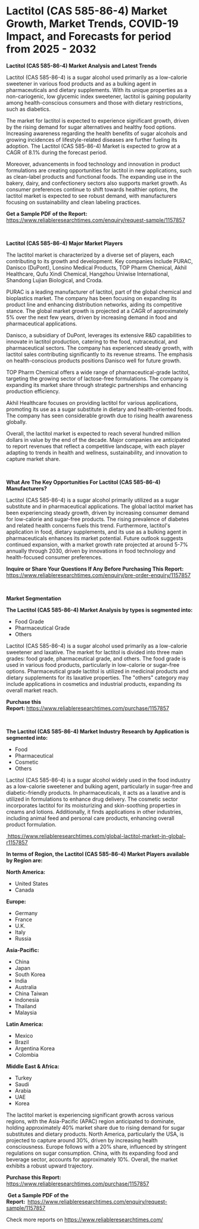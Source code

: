 <p><h1>Lactitol (CAS 585-86-4) Market Growth, Market Trends, COVID-19 Impact, and Forecasts for period from 2025 - 2032</h1></p><p><strong>Lactitol (CAS 585-86-4) Market Analysis and Latest Trends</strong></p>
<p><p>Lactitol (CAS 585-86-4) is a sugar alcohol used primarily as a low-calorie sweetener in various food products and as a bulking agent in pharmaceuticals and dietary supplements. With its unique properties as a non-cariogenic, low glycemic index sweetener, lactitol is gaining popularity among health-conscious consumers and those with dietary restrictions, such as diabetics.</p><p>The market for lactitol is expected to experience significant growth, driven by the rising demand for sugar alternatives and healthy food options. Increasing awareness regarding the health benefits of sugar alcohols and growing incidences of lifestyle-related diseases are further fueling its adoption. The Lactitol (CAS 585-86-4) Market is expected to grow at a CAGR of 8.1% during the forecast period. </p><p>Moreover, advancements in food technology and innovation in product formulations are creating opportunities for lactitol in new applications, such as clean-label products and functional foods. The expanding use in the bakery, dairy, and confectionery sectors also supports market growth. As consumer preferences continue to shift towards healthier options, the lactitol market is expected to see robust demand, with manufacturers focusing on sustainability and clean labeling practices.</p></p>
<p><strong>Get a Sample PDF of the Report:&nbsp;</strong> <a href="https://www.reliableresearchtimes.com/enquiry/request-sample/1157857?utm_campaign=2937&utm_medium=2&utm_source=Github&utm_content=ia&utm_term=02042025&utm_id=lactitol-cas-585-86-4">https://www.reliableresearchtimes.com/enquiry/request-sample/1157857</a></p>
<p>&nbsp;</p>
<p><strong>Lactitol (CAS 585-86-4) Major Market Players</strong></p>
<p><p>The lactitol market is characterized by a diverse set of players, each contributing to its growth and development. Key companies include PURAC, Danisco (DuPont), Lonsino Medical Products, TOP Pharm Chemical, Akhil Healthcare, Qufu Xindi Chemical, Hangzhou Uniwise International, Shandong Lujian Biological, and Croda.</p><p>PURAC is a leading manufacturer of lactitol, part of the global chemical and bioplastics market. The company has been focusing on expanding its product line and enhancing distribution networks, aiding its competitive stance. The global market growth is projected at a CAGR of approximately 5% over the next few years, driven by increasing demand in food and pharmaceutical applications.</p><p>Danisco, a subsidiary of DuPont, leverages its extensive R&D capabilities to innovate in lactitol production, catering to the food, nutraceutical, and pharmaceutical sectors. The company has experienced steady growth, with lactitol sales contributing significantly to its revenue streams. The emphasis on health-conscious products positions Danisco well for future growth.</p><p>TOP Pharm Chemical offers a wide range of pharmaceutical-grade lactitol, targeting the growing sector of lactose-free formulations. The company is expanding its market share through strategic partnerships and enhancing production efficiency.</p><p>Akhil Healthcare focuses on providing lactitol for various applications, promoting its use as a sugar substitute in dietary and health-oriented foods. The company has seen considerable growth due to rising health awareness globally.</p><p>Overall, the lactitol market is expected to reach several hundred million dollars in value by the end of the decade. Major companies are anticipated to report revenues that reflect a competitive landscape, with each player adapting to trends in health and wellness, sustainability, and innovation to capture market share.</p></p>
<p>&nbsp;</p>
<p><strong>What Are The Key Opportunities For Lactitol (CAS 585-86-4) Manufacturers?</strong></p>
<p><p>Lactitol (CAS 585-86-4) is a sugar alcohol primarily utilized as a sugar substitute and in pharmaceutical applications. The global lactitol market has been experiencing steady growth, driven by increasing consumer demand for low-calorie and sugar-free products. The rising prevalence of diabetes and related health concerns fuels this trend. Furthermore, lactitol's application in food, dietary supplements, and its use as a bulking agent in pharmaceuticals enhances its market potential. Future outlook suggests continued expansion, with a market growth rate projected at around 5-7% annually through 2030, driven by innovations in food technology and health-focused consumer preferences.</p></p>
<p><strong>Inquire or Share Your Questions If Any Before Purchasing This Report:</strong> <a href="https://www.reliableresearchtimes.com/enquiry/pre-order-enquiry/1157857?utm_campaign=2937&utm_medium=2&utm_source=Github&utm_content=ia&utm_term=02042025&utm_id=lactitol-cas-585-86-4">https://www.reliableresearchtimes.com/enquiry/pre-order-enquiry/1157857</a></p>
<p>&nbsp;</p>
<p><strong>Market Segmentation</strong></p>
<p><strong>The Lactitol (CAS 585-86-4) Market Analysis by types is segmented into:</strong></p>
<p><ul><li>Food Grade</li><li>Pharmaceutical Grade</li><li>Others</li></ul></p>
<p><p>Lactitol (CAS 585-86-4) is a sugar alcohol used primarily as a low-calorie sweetener and laxative. The market for lactitol is divided into three main grades: food grade, pharmaceutical grade, and others. The food grade is used in various food products, particularly in low-calorie or sugar-free options. Pharmaceutical grade lactitol is utilized in medicinal products and dietary supplements for its laxative properties. The "others" category may include applications in cosmetics and industrial products, expanding its overall market reach.</p></p>
<p><strong>Purchase this Report:&nbsp;</strong><a href="https://www.reliableresearchtimes.com/purchase/1157857?utm_campaign=2937&utm_medium=2&utm_source=Github&utm_content=ia&utm_term=02042025&utm_id=lactitol-cas-585-86-4">https://www.reliableresearchtimes.com/purchase/1157857</a></p>
<p>&nbsp;</p>
<p><strong>The Lactitol (CAS 585-86-4) Market Industry Research by Application is segmented into:</strong></p>
<p><ul><li>Food</li><li>Pharmaceutical</li><li>Cosmetic</li><li>Others</li></ul></p>
<p><p>Lactitol (CAS 585-86-4) is a sugar alcohol widely used in the food industry as a low-calorie sweetener and bulking agent, particularly in sugar-free and diabetic-friendly products. In pharmaceuticals, it acts as a laxative and is utilized in formulations to enhance drug delivery. The cosmetic sector incorporates lactitol for its moisturizing and skin-soothing properties in creams and lotions. Additionally, it finds applications in other industries, including animal feed and personal care products, enhancing overall product formulation.</p></p>
<p><a href="https://www.reliableresearchtimes.com/global-lactitol-market-in-global-r1157857?utm_campaign=2937&utm_medium=2&utm_source=Github&utm_content=ia&utm_term=02042025&utm_id=lactitol-cas-585-86-4">&nbsp;https://www.reliableresearchtimes.com/global-lactitol-market-in-global-r1157857</a></p>
<p><strong>In terms of Region, the Lactitol (CAS 585-86-4) Market Players available by Region are:</strong></p>
<p>
    <p> <strong> North America: </strong>
        <ul>
            <li>United States</li>
            <li>Canada</li>
        </ul>
        </p> 
    <p> <strong> Europe: </strong>
        <ul>
            <li>Germany</li>
            <li>France</li>
            <li>U.K.</li>
            <li>Italy</li>
            <li>Russia</li>
        </ul>
        </p> 
    <p> <strong> Asia-Pacific: </strong>
        <ul>
            <li>China</li>
            <li>Japan</li>
            <li>South Korea</li>
            <li>India</li>
            <li>Australia</li>
            <li>China Taiwan</li>
            <li>Indonesia</li>
            <li>Thailand</li>
            <li>Malaysia</li>
        </ul>
        </p> 
    <p> <strong> Latin America: </strong>
        <ul>
            <li>Mexico</li>
            <li>Brazil</li>
            <li>Argentina Korea</li>
            <li>Colombia</li>
        </ul>
        </p> 
    <p> <strong> Middle East & Africa: </strong>
        <ul>
            <li>Turkey</li>
            <li>Saudi</li>
            <li>Arabia</li>
            <li>UAE</li>
            <li>Korea</li>
        </ul>
    </p>
    </p>
<p><p>The lactitol market is experiencing significant growth across various regions, with the Asia-Pacific (APAC) region anticipated to dominate, holding approximately 40% market share due to rising demand for sugar substitutes and dietary products. North America, particularly the USA, is projected to capture around 30%, driven by increasing health consciousness. Europe follows with a 20% share, influenced by stringent regulations on sugar consumption. China, with its expanding food and beverage sector, accounts for approximately 10%. Overall, the market exhibits a robust upward trajectory.</p></p>
<p><strong>Purchase this Report: </strong><a href="https://www.reliableresearchtimes.com/purchase/1157857?utm_campaign=2937&utm_medium=2&utm_source=Github&utm_content=ia&utm_term=02042025&utm_id=lactitol-cas-585-86-4">https://www.reliableresearchtimes.com/purchase/1157857</a></p>
<p>&nbsp;<strong>Get a Sample PDF of the Report:&nbsp;&nbsp;</strong><a href="https://www.reliableresearchtimes.com/enquiry/request-sample/1157857?utm_campaign=2937&utm_medium=2&utm_source=Github&utm_content=ia&utm_term=02042025&utm_id=lactitol-cas-585-86-4">https://www.reliableresearchtimes.com/enquiry/request-sample/1157857</a></p>
<p><strong></strong></p>
<p>Check more reports on <a href="https://www.reliableresearchtimes.com/?utm_campaign=2937&utm_medium=2&utm_source=Github&utm_content=ia&utm_term=02042025&utm_id=lactitol-cas-585-86-4">https://www.reliableresearchtimes.com/</a></p>